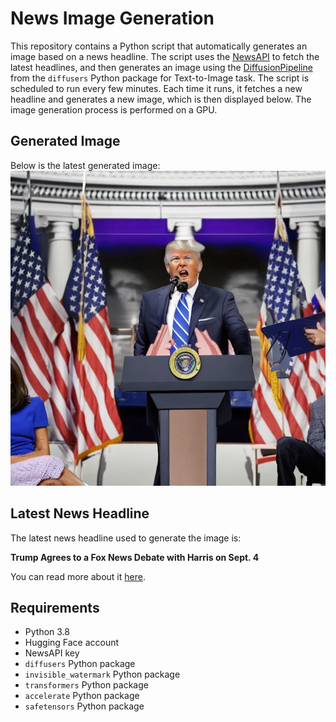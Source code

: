 # News Image Generation
This repository contains a Python script that automatically generates an image based on a news headline. The script uses the [NewsAPI](https://newsapi.org/) to fetch the latest headlines, and then generates an image using the [DiffusionPipeline](https://github.com/huggingface/diffusers) from the `diffusers` Python package for Text-to-Image task.
The script is scheduled to run every few minutes. Each time it runs, it fetches a new headline and generates a new image, which is then displayed below. The image generation process is performed on a GPU.

## Generated Image
Below is the latest generated image:
![Generated Image](image.png)

## Latest News Headline
The latest news headline used to generate the image is:

**Trump Agrees to a Fox News Debate with Harris on Sept. 4**

You can read more about it [here](https://news.google.com/rss/articles/CBMigwFBVV95cUxQNHVFcDhjRmhSeDBVdi03aWRrdEl1MDh5ZEJqcV9lZHhVTEdEY2ktVGpFUHJSVmh0bmkxY3ZRRnNya1BTV3dselVnRkNmLWdKQnM2dVpuSUlhS0xpUXlubGVWenRVTmNQQS1HSlFhT3o1VGhyR3FFT0x2c1VUenpmVDU0QQ?oc=5).

## Requirements
- Python 3.8
- Hugging Face account
- NewsAPI key
- `diffusers` Python package
- `invisible_watermark` Python package
- `transformers` Python package
- `accelerate` Python package
- `safetensors` Python package
